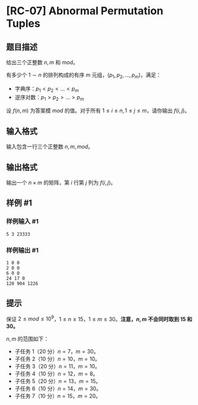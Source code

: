 # [RC-07] Abnormal Permutation Tuples

## 题目描述

给出三个正整数 $n,m$ 和 $mod$。

有多少个 $1\sim n$ 的排列构成的有序 $m$ 元组，$(p_1,p_2,\dots,p_m)$，满足：

- 字典序：$p_1\lt p_2\lt \dots\lt p_m$
- 逆序对数：$p_1\gt p_2\gt \dots\gt p_m$

设 $f(n,m)$ 为答案模 $mod$ 的值。对于所有 $1\le i\le n,1\le j\le m$，请你输出 $f(i,j)$。


## 输入格式

输入包含一行三个正整数 $n,m,mod$。

## 输出格式

输出一个 $n\times m$ 的矩阵，第 $i$ 行第 $j$ 列为 $f(i,j)$。

## 样例 #1

### 样例输入 #1
```
5 3 23333
```

### 样例输出 #1

```
1 0 0
2 0 0
6 0 0
24 17 0
120 904 1226
```

## 提示

保证 $2\le mod\le 10^9$，$1\le n\le 15$，$1\le m\le 30$。**注意，$n,m$ 不会同时取到 $15$ 和 $30$。**

$n,m$ 的范围如下：
 
- 子任务 1（$20$ 分）$n=7$，$m=30$。
- 子任务 2（$10$ 分）$n=10$，$m=10$。
- 子任务 3（$20$ 分）$n=11$，$m=10$。
- 子任务 4（$10$ 分）$n=12$，$m=8$。
- 子任务 5（$20$ 分）$n=13$，$m=15$。
- 子任务 6（$10$ 分）$n=14$，$m=30$。
- 子任务 7（$10$ 分）$n=15$，$m=20$。
